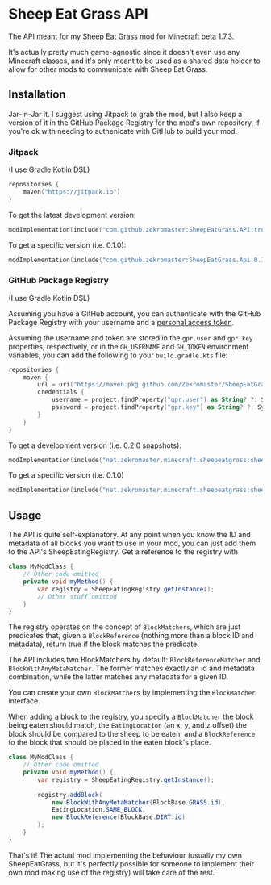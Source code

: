 # Sheep Eat Grass API

The API meant for my [Sheep Eat Grass](https://github.com/Zekromaster/SheepEatGrass) mod for Minecraft beta 1.7.3.

It's actually pretty much game-agnostic since it doesn't even use any Minecraft classes, and it's only meant to be
used as a shared data holder to allow for other mods to communicate with Sheep Eat Grass. 

## Installation
Jar-in-Jar it. I suggest using Jitpack to grab the mod, but I also keep a
version of it in the GitHub Package Registry for the mod's own repository,
if you're ok with needing to authenicate with GitHub to build your mod.


### Jitpack
(I use Gradle Kotlin DSL)

```kotlin
repositories {
    maven("https://jitpack.io")
}
```

To get the latest development version:
```kotlin
modImplementation(include("com.github.zekromaster:SheepEatGrass.API:trunk-SNAPSHOT"))
```


To get a specific version (i.e. 0.1.0):
```kotlin
modImplementation(include("com.github.zekromaster:SheepEatGrass.Api:0.1.0"))
```

### GitHub Package Registry
(I use Gradle Kotlin DSL)

Assuming you have a GitHub account, you can authenticate with the GitHub Package Registry with your username and a [personal access token](https://docs.github.com/en/authentication/keeping-your-account-and-data-secure/managing-your-personal-access-tokens).

Assuming the username and token are stored in the `gpr.user` and `gpr.key` properties, respectively, or in the `GH_USERNAME` and `GH_TOKEN` environment variables, you can add the following to your `build.gradle.kts` file:

```kotlin
repositories {
    maven {
        url = uri("https://maven.pkg.github.com/Zekromaster/SheepEatGrass.API")
        credentials {
            username = project.findProperty("gpr.user") as String? ?: System.getenv("GH_USERNAME")
            password = project.findProperty("gpr.key") as String? ?: System.getenv("GH_TOKEN")
        }
    }
}
```

To get a development version (i.e. 0.2.0 snapshots):
```kotlin
modImplementation(include("net.zekromaster.minecraft.sheepeatgrass:sheepeatgrass-api:0.2.0-SNAPSHOT"))
```

To get a specific version (i.e. 0.1.0)
```kotlin
modImplementation(include("net.zekromaster.minecraft.sheepeatgrass:sheepeatgrass-api:0.1.0"))
```

## Usage

The API is quite self-explanatory. At any point when you know the ID and
metadata of all blocks you want to use in your mod, you can just add them
to the API's SheepEatingRegistry. Get a reference to the registry with

```java
class MyModClass {
    // Other code omitted
    private void myMethod() {
        var registry = SheepEatingRegistry.getInstance();
        // Other stuff omitted
    }
}
```

The registry operates on the concept of `BlockMatchers`, which are just
predicates that, given a `BlockReference` (nothing more than a block ID and
metadata), return true if the block matches the predicate.

The API includes two BlockMatchers by default: `BlockReferenceMatcher` and
`BlockWithAnyMetaMatcher`. The former matches exactly an id and metadata
combination, while the latter matches any metadata for a given ID.

You can create your own `BlockMatcher`s by implementing the `BlockMatcher`
interface.

When adding a block to the registry, you specify a `BlockMatcher` the block
being eaten should match, the `EatingLocation` (an x, y, and z offset) the
block should be compared to the sheep to be eaten, and a `BlockReference` to
the block that should be placed in the eaten block's place.

```java
class MyModClass {
    // Other code omitted
    private void myMethod() {
        var registry = SheepEatingRegistry.getInstance();
        
        registry.addBlock(
            new BlockWithAnyMetaMatcher(BlockBase.GRASS.id),
            EatingLocation.SAME_BLOCK,
            new BlockReference(BlockBase.DIRT.id)
        );
    }
}
```

That's it! The actual mod implementing the behaviour (usually my own SheepEatGrass, but it's perfectly possible for someone to implement their own mod making use of the registry) will take care of the rest. 